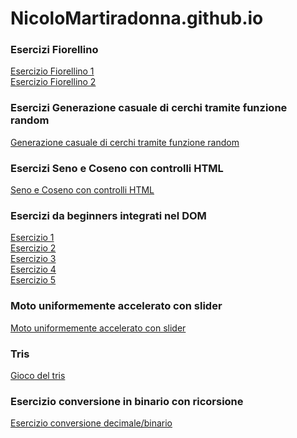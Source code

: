 # NicoloMartiradonna.github.io
### Esercizi Fiorellino
<a href="Fiorellino 1/index.html">Esercizio Fiorellino 1</a><br>
<a href="Fiorellino 2/index.html">Esercizio Fiorellino 2</a><br>

### Esercizi Generazione casuale di cerchi tramite funzione random
<a href="Generazione casuale di cerchi tramite funzione random/index.html">Generazione casuale di cerchi tramite funzione random</a><br>

### Esercizi Seno e Coseno con controlli HTML
<a href="Seno e Coseno con controlli HTML/index.html">Seno e Coseno con controlli HTML</a><br>

### Esercizi da beginners integrati nel DOM
<a href="Esercizi da beginners integrati nel DOM/es1/index.html">Esercizio 1</a><br>
<a href="Esercizi da beginners integrati nel DOM/es2/index.html">Esercizio 2</a><br>
<a href="Esercizi da beginners integrati nel DOM/es3/index.html">Esercizio 3</a><br>
<a href="Esercizi da beginners integrati nel DOM/es4/index.html">Esercizio 4</a><br>
<a href="Esercizi da beginners integrati nel DOM/es5/index.html">Esercizio 5</a><br>

### Moto uniformemente accelerato con slider
<a href="Moto uniformemente accelerato con slider/index.html">Moto uniformemente accelerato con slider</a><br>


### Tris
<a href="esercizio tris/index.html">Gioco del tris</a><br>


### Esercizio conversione in binario con ricorsione
<a href="Decimale-binario/index.html">Esercizio conversione decimale/binario</a><br>
